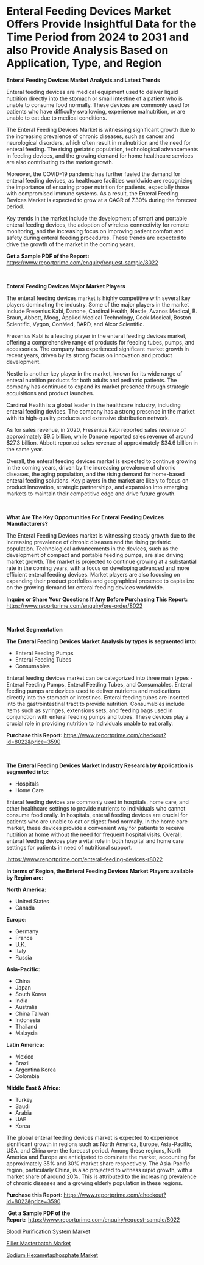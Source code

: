 <p><h1>Enteral Feeding Devices Market Offers Provide Insightful Data for the Time Period from 2024 to 2031 and also Provide Analysis Based on Application, Type, and Region</h1></p><p><strong>Enteral Feeding Devices Market Analysis and Latest Trends</strong></p>
<p><p>Enteral feeding devices are medical equipment used to deliver liquid nutrition directly into the stomach or small intestine of a patient who is unable to consume food normally. These devices are commonly used for patients who have difficulty swallowing, experience malnutrition, or are unable to eat due to medical conditions.</p><p>The Enteral Feeding Devices Market is witnessing significant growth due to the increasing prevalence of chronic diseases, such as cancer and neurological disorders, which often result in malnutrition and the need for enteral feeding. The rising geriatric population, technological advancements in feeding devices, and the growing demand for home healthcare services are also contributing to the market growth.</p><p>Moreover, the COVID-19 pandemic has further fueled the demand for enteral feeding devices, as healthcare facilities worldwide are recognizing the importance of ensuring proper nutrition for patients, especially those with compromised immune systems. As a result, the Enteral Feeding Devices Market is expected to grow at a CAGR of 7.30% during the forecast period.</p><p>Key trends in the market include the development of smart and portable enteral feeding devices, the adoption of wireless connectivity for remote monitoring, and the increasing focus on improving patient comfort and safety during enteral feeding procedures. These trends are expected to drive the growth of the market in the coming years.</p></p>
<p><strong>Get a Sample PDF of the Report:&nbsp;</strong> <a href="https://www.reportprime.com/enquiry/request-sample/8022">https://www.reportprime.com/enquiry/request-sample/8022</a></p>
<p>&nbsp;</p>
<p><strong>Enteral Feeding Devices Major Market Players</strong></p>
<p><p>The enteral feeding devices market is highly competitive with several key players dominating the industry. Some of the major players in the market include Fresenius Kabi, Danone, Cardinal Health, Nestle, Avanos Medical, B. Braun, Abbott, Moog, Applied Medical Technology, Cook Medical, Boston Scientific, Vygon, ConMed, BARD, and Alcor Scientific.</p><p>Fresenius Kabi is a leading player in the enteral feeding devices market, offering a comprehensive range of products for feeding tubes, pumps, and accessories. The company has experienced significant market growth in recent years, driven by its strong focus on innovation and product development.</p><p>Nestle is another key player in the market, known for its wide range of enteral nutrition products for both adults and pediatric patients. The company has continued to expand its market presence through strategic acquisitions and product launches.</p><p>Cardinal Health is a global leader in the healthcare industry, including enteral feeding devices. The company has a strong presence in the market with its high-quality products and extensive distribution network.</p><p>As for sales revenue, in 2020, Fresenius Kabi reported sales revenue of approximately $9.5 billion, while Danone reported sales revenue of around $27.3 billion. Abbott reported sales revenue of approximately $34.6 billion in the same year.</p><p>Overall, the enteral feeding devices market is expected to continue growing in the coming years, driven by the increasing prevalence of chronic diseases, the aging population, and the rising demand for home-based enteral feeding solutions. Key players in the market are likely to focus on product innovation, strategic partnerships, and expansion into emerging markets to maintain their competitive edge and drive future growth.</p></p>
<p>&nbsp;</p>
<p><strong>What Are The Key Opportunities For Enteral Feeding Devices Manufacturers?</strong></p>
<p><p>The Enteral Feeding Devices market is witnessing steady growth due to the increasing prevalence of chronic diseases and the rising geriatric population. Technological advancements in the devices, such as the development of compact and portable feeding pumps, are also driving market growth. The market is projected to continue growing at a substantial rate in the coming years, with a focus on developing advanced and more efficient enteral feeding devices. Market players are also focusing on expanding their product portfolios and geographical presence to capitalize on the growing demand for enteral feeding devices worldwide.</p></p>
<p><strong>Inquire or Share Your Questions If Any Before Purchasing This Report:</strong> <a href="https://www.reportprime.com/enquiry/pre-order/8022">https://www.reportprime.com/enquiry/pre-order/8022</a></p>
<p>&nbsp;</p>
<p><strong>Market Segmentation</strong></p>
<p><strong>The Enteral Feeding Devices Market Analysis by types is segmented into:</strong></p>
<p><ul><li>Enteral Feeding Pumps</li><li>Enteral Feeding Tubes</li><li>Consumables</li></ul></p>
<p><p>Enteral feeding devices market can be categorized into three main types - Enteral Feeding Pumps, Enteral Feeding Tubes, and Consumables. Enteral feeding pumps are devices used to deliver nutrients and medications directly into the stomach or intestines. Enteral feeding tubes are inserted into the gastrointestinal tract to provide nutrition. Consumables include items such as syringes, extensions sets, and feeding bags used in conjunction with enteral feeding pumps and tubes. These devices play a crucial role in providing nutrition to individuals unable to eat orally.</p></p>
<p><strong>Purchase this Report:&nbsp;</strong><a href="https://www.reportprime.com/checkout?id=8022&price=3590">https://www.reportprime.com/checkout?id=8022&price=3590</a></p>
<p>&nbsp;</p>
<p><strong>The Enteral Feeding Devices Market Industry Research by Application is segmented into:</strong></p>
<p><ul><li>Hospitals</li><li>Home Care</li></ul></p>
<p><p>Enteral feeding devices are commonly used in hospitals, home care, and other healthcare settings to provide nutrients to individuals who cannot consume food orally. In hospitals, enteral feeding devices are crucial for patients who are unable to eat or digest food normally. In the home care market, these devices provide a convenient way for patients to receive nutrition at home without the need for frequent hospital visits. Overall, enteral feeding devices play a vital role in both hospital and home care settings for patients in need of nutritional support.</p></p>
<p><a href="https://www.reportprime.com/enteral-feeding-devices-r8022">&nbsp;https://www.reportprime.com/enteral-feeding-devices-r8022</a></p>
<p><strong>In terms of Region, the Enteral Feeding Devices Market Players available by Region are:</strong></p>
<p>
    <p> <strong> North America: </strong>
        <ul>
            <li>United States</li>
            <li>Canada</li>
        </ul>
        </p> 
    <p> <strong> Europe: </strong>
        <ul>
            <li>Germany</li>
            <li>France</li>
            <li>U.K.</li>
            <li>Italy</li>
            <li>Russia</li>
        </ul>
        </p> 
    <p> <strong> Asia-Pacific: </strong>
        <ul>
            <li>China</li>
            <li>Japan</li>
            <li>South Korea</li>
            <li>India</li>
            <li>Australia</li>
            <li>China Taiwan</li>
            <li>Indonesia</li>
            <li>Thailand</li>
            <li>Malaysia</li>
        </ul>
        </p> 
    <p> <strong> Latin America: </strong>
        <ul>
            <li>Mexico</li>
            <li>Brazil</li>
            <li>Argentina Korea</li>
            <li>Colombia</li>
        </ul>
        </p> 
    <p> <strong> Middle East & Africa: </strong>
        <ul>
            <li>Turkey</li>
            <li>Saudi</li>
            <li>Arabia</li>
            <li>UAE</li>
            <li>Korea</li>
        </ul>
    </p>
    </p>
<p><p>The global enteral feeding devices market is expected to experience significant growth in regions such as North America, Europe, Asia-Pacific, USA, and China over the forecast period. Among these regions, North America and Europe are anticipated to dominate the market, accounting for approximately 35% and 30% market share respectively. The Asia-Pacific region, particularly China, is also projected to witness rapid growth, with a market share of around 20%. This is attributed to the increasing prevalence of chronic diseases and a growing elderly population in these regions.</p></p>
<p><strong>Purchase this Report: </strong><a href="https://www.reportprime.com/checkout?id=8022&price=3590">https://www.reportprime.com/checkout?id=8022&price=3590</a></p>
<p>&nbsp;<strong>Get a Sample PDF of the Report:&nbsp;&nbsp;</strong><a href="https://www.reportprime.com/enquiry/request-sample/8022">https://www.reportprime.com/enquiry/request-sample/8022</a></p>
<p><strong></strong></p>
<p><p><a href="https://github.com/ChiragRp1/Market-Research-Report-List-4/blob/main/blood-purification-system-market.md">Blood Purification System Market</a></p><p><a href="https://www.linkedin.com/pulse/filler-masterbatch-market-offers-provide-insightful-data-hndoc?trackingId=pXLjBGtlMv%2F0S7lKA5oXug%3D%3D">Filler Masterbatch Market</a></p><p><a href="https://www.linkedin.com/pulse/sodium-hexametaphosphate-market-share-amp-new-trends-analysis-wjgqc?trackingId=QYXhCDTujsbaHMM7FIUB9w%3D%3D">Sodium Hexametaphosphate Market</a></p></p>
